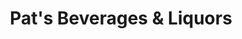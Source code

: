 ---
title: "Pat's Beverages & Liquors"
url: /delray-beach/pats-beverages-and-liquors/
shop: alcohol
---